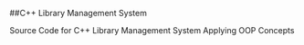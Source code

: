 ##C++ Library Management System

Source Code for C++ Library Management System Applying OOP Concepts

